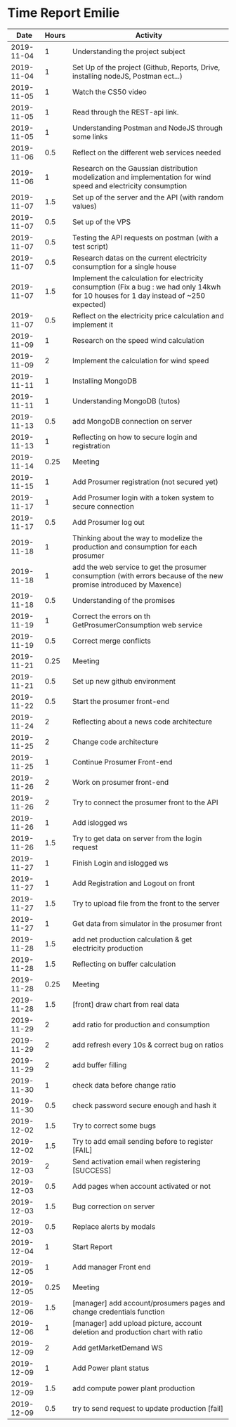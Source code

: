 # Time Report Emilie

| Date        | Hours   | Activity                                       |
| ----------- | ------- |------------------------------------------------
| 2019-11-04  | 1       | Understanding the project subject               |
| 2019-11-04  | 1       | Set Up of the project (Github, Reports, Drive, installing nodeJS, Postman ect...) |
| 2019-11-05  | 1       | Watch the CS50 video |
| 2019-11-05  | 1       | Read through the REST-api link. |
| 2019-11-05  | 1       | Understanding Postman and NodeJS through some links |
| 2019-11-06  | 0.5     | Reflect on the different web services needed |
| 2019-11-06  | 1       | Research on the Gaussian distribution modelization and implementation for wind speed and electricity consumption|
| 2019-11-07  | 1.5     | Set up of the server and the API (with random values) |
| 2019-11-07  | 0.5     | Set up of the VPS |
| 2019-11-07  | 0.5     | Testing the API requests on postman (with a test script) |
| 2019-11-07  | 0.5     | Research datas on the current electricity consumption for a single house |
| 2019-11-07  | 1.5     | Implement the calculation for electricity consumption (Fix a bug : we had only 14kwh for 10 houses for 1 day instead of ~250 expected) |
| 2019-11-07  | 0.5     | Reflect on the electricity price calculation and implement it |
|2019-11-09	  |1	      |Research on the speed wind calculation|
|2019-11-09  	|2	      |Implement the calculation for wind speed|
|2019-11-11 	|1      	|Installing MongoDB|
|2019-11-11 	|1      	|Understanding MongoDB (tutos)|
|2019-11-13 	|0.5     	|add MongoDB connection on server|
|2019-11-13 	|1      	|Reflecting on how to secure login and registration|
|2019-11-14 	|0.25    	|Meeting|
|2019-11-15 	|1      	|Add Prosumer registration (not secured yet)|
|2019-11-17 	|1      	|Add Prosumer login with a token system to secure connection|
|2019-11-17 	|0.5     	|Add Prosumer log out|
|2019-11-18 	|1      	|Thinking about the way to modelize the production and consumption for each prosumer|
|2019-11-18 	|1      	|add the web service to get the prosumer consumption (with errors because of the new promise introduced by Maxence)|
|2019-11-18 	|0.5     	|Understanding of the promises|
|2019-11-19 	|1      	|Correct the errors on th GetProsumerConsumption web service|
|2019-11-19 	|0.5     	|Correct merge conflicts|
|2019-11-21 	|0.25    	|Meeting|
|2019-11-21 	|0.5     	|Set up new github environment|
|2019-11-22 	|0.5     	|Start the prosumer front-end|
|2019-11-24 	|2      	|Reflecting about a news code architecture|
|2019-11-25 	|2      	|Change code architecture|
|2019-11-25 	|1      	|Continue Prosumer Front-end|
|2019-11-26 	|2      	|Work on prosumer front-end|
|2019-11-26 	|2      	|Try to connect the prosumer front to the API|
|2019-11-26 	|1      	|Add islogged ws|
|2019-11-26 	|1.5     	|Try to get data on server from the login request|
|2019-11-27 	|1      	|Finish Login and islogged ws|
|2019-11-27 	|1      	|Add Registration and Logout on front|
|2019-11-27 	|1.5     	|Try to upload file from the front to the server|
|2019-11-27 	|1      	|Get data from simulator in the prosumer front|
|2019-11-28 	|1.5     	|add net production calculation & get electricity production|
|2019-11-28 	|1.5     	|Reflecting on buffer calculation|
|2019-11-28 	|0.25    	|Meeting|
|2019-11-28 	|1.5     	|[front] draw chart from real data|
|2019-11-29 	|2      	|add ratio for production and consumption|
|2019-11-29 	|2      	|add refresh every 10s & correct bug on ratios|
|2019-11-29 	|2      	|add buffer filling|
|2019-11-30 	|1      	|check data before change ratio|
|2019-11-30 	|0.5     	|check password secure enough and hash it |
|2019-12-02 	|1.5     	|Try to correct some bugs |
|2019-12-02 	|1.5     	|Try to add email sending before to register [FAIL]|
|2019-12-03 	|2     	  |Send activation email when registering [SUCCESS]|
|2019-12-03 	|0.5     	|Add pages when account activated or not|
|2019-12-03 	|1.5     	|Bug correction on server|
|2019-12-03 	|0.5     	|Replace alerts by modals|
|2019-12-04 	|1      	|Start Report|
|2019-12-05 	|1      	|Add manager Front end|
|2019-12-05 	|0.25    	|Meeting|
|2019-12-06 	|1.5    	|[manager] add account/prosumers pages and change credentials function|
|2019-12-06 	|1      	|[manager] add upload picture, account deletion and production chart with ratio|
|2019-12-09 	|2      	|Add getMarketDemand WS|
|2019-12-09 	|1      	|Add Power plant status|
|2019-12-09 	|1.5     	|add compute power plant production|
|2019-12-09 	|0.5     	|try to send request to update production [fail]|
